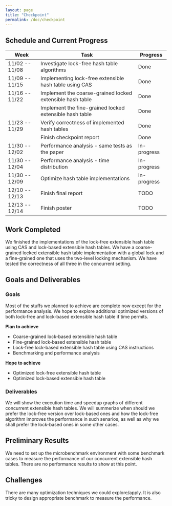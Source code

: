 ```yaml
---
layout: page
title: "Checkpoint"
permalink: /doc/checkpoint
---
```


## Schedule and Current Progress

| Week           | Task                                                        | Progress    |
|----------------|-------------------------------------------------------------|-------------|
| 11/02 -- 11/08 | Investigate lock-free hash table algorithms                 | Done        |
| 11/09 -- 11/15 | Implementing lock-free extensible hash table using CAS      | Done        |
| 11/16 -- 11/22 | Implement the coarse-grained locked extensible hash table   | Done        |
|                | Implement the fine-grained locked extensible hash table     | Done        |
| 11/23 -- 11/29 | Verify correctness of implemented hash tables               | Done        |
|                | Finish checkpoint report                                    | Done        |
| 11/30 -- 12/02 | Performance analysis - same tests as the paper              | In-progress |
| 11/30 -- 12/04 | Performance analysis - time distribution                    | In-progress |
| 11/30 -- 12/09 | Optimize hash table implementations                         | In-progress |
| 12/10 -- 12/13 | Finish final report                                         | TODO        |
| 12/13 -- 12/14 | Finish poster                                               | TODO        |

## Work Completed

We finished the implementations of the lock-free extensible hash table using CAS and lock-based extensible hash tables.
We have a coarse-grained locked extensible hash table implementation with a global lock and a fine-grained one that uses 
the two-level locking mechanism. We have tested the correctness of all three in the concurrent setting.

## Goals and Deliverables

### Goals

Most of the stuffs we planned to achieve are complete now except for the performance analysis.
We hope to explore additional optimized versions of both lock-free and lock-based extensible 
hash table if time permits.

**Plan to achieve**

* Coarse-grained lock-based extensible hash table
* Fine-grained lock-based extensible hash table
* Lock-free lock-based extensible hash table using CAS instructions
* Benchmarking and performance analysis

**Hope to achieve**

* Optimized lock-free extensible hash table
* Optimized lock-based extensible hash table

### Deliverables

We will show the execution time and speedup graphs of different concurrent extensible hash tables. 
We will summerize when should we prefer the lock-free version over lock-based
ones and how the lock-free algorithm improves the performance in such senarios, as well as why 
we shall prefer the lock-based ones in some other cases.

## Preliminary Results

We need to set up the microbenchmark environment with some benchmark cases to measure the
performance of our concurrent extensible hash tables.
There are no performance results to show at this point.

## Challenges

There are many optimization techniques we could explore/apply. It is also tricky to design
appropriate benchmark to measure the performance.

